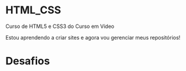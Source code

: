 # HTML_CSS
 Curso de HTML5 e CSS3 do Curso em Vídeo

Estou aprendendo a criar sites e agora vou gerenciar meus repositórios!

<h1>Desafios</h1>